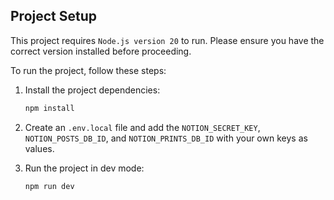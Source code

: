 ## Project Setup

This project requires `Node.js version 20` to run. Please ensure you have the correct version installed before proceeding.

To run the project, follow these steps:

1. Install the project dependencies:
    ```bash
    npm install
    ```

2. Create an `.env.local` file and add the `NOTION_SECRET_KEY`, `NOTION_POSTS_DB_ID`, and `NOTION_PRINTS_DB_ID` with your own keys as values.

3. Run the project in dev mode:
    ```bash
    npm run dev
    ```

